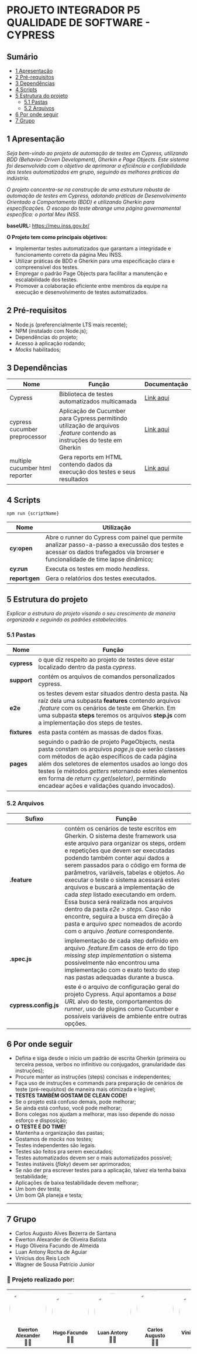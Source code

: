 <h1>PROJETO INTEGRADOR P5<br>QUALIDADE DE SOFTWARE - CYPRESS</h1>

<h2>Sumário</h2>

- [1 Apresentação](#1-apresentação)
- [2 Pré-requisitos](#2-pré-requisitos)
- [3 Dependências](#3-dependências)
- [4 Scripts](#4-scripts)
- [5 Estrutura do projeto](#5-estrutura-do-projeto)
  - [5.1 Pastas](#51-pastas)
  - [5.2 Arquivos](#52-arquivos)
- [6 Por onde seguir](#6-por-onde-seguir)
- [7 Grupo](#7-grupo)

## 1 Apresentação

_Seja bem-vindo ao projeto de automação de testes em Cypress, utilizando BDD (Behavior-Driven Development), Gherkin e Page Objects. Este sistema foi desenvolvido com o objetivo de aprimorar a eficiência e confiabilidade dos testes automatizados em grupo, seguindo as melhores práticas da indústria._

_O projeto concentra-se na construção de uma estrutura robusta de automação de testes em Cypress, adotando práticas de Desenvolvimento Orientado a Comportamento (BDD) e utilizando Gherkin para especificações. O escopo do teste abrange uma página governamental específica: o portal Meu INSS._

**baseURL:** https://meu.inss.gov.br/

**O Projeto tem como principais objetivos:**

- Implementar testes automatizados que garantam a integridade e funcionamento correto da página Meu INSS.
- Utilizar práticas de BDD e Gherkin para uma especificação clara e compreensível dos testes.
- Empregar o padrão Page Objects para facilitar a manutenção e escalabilidade dos testes.
- Promover a colaboração eficiente entre membros da equipe na execução e desenvolvimento de testes automatizados.


## 2 Pré-requisitos


- Node.js (preferencialmente LTS mais recente);
- NPM (instalado com Node.js);
- Dependências do projeto;
- Acesso à aplicação rodando;
- _Mocks_ habilitados;

## 3 Dependências


| Nome | Função | Documentação |
|----|----|----|
Cypress | Biblioteca de testes automatizados multicamada | [Link aqui](https://docs.cypress.io/guides/overview/why-cypress)
cypress cucumber preprocessor | Aplicação de Cucumber para Cypress permitindo utilização de arquivos _.feature_ contendo as instruções do teste em Gherkin | [Link aqui](https://www.npmjs.com/package/cypress-cucumber-preprocessor)
multiple cucumber html reporter | Gera reports em HTML contendo dados da execução dos testes e seus resultados | [Link aqui](https://www.npmjs.com/package/multiple-cucumber-html-reporter)


## 4 Scripts


```
npm run {scriptName}
```

| Nome | Utilização |
|----|----|
**cy:open** | Abre o runner do Cypress com painel que permite analizar passo-a-passo a execussão dos testes e acessar os dados trafegados via browser e funcionalidade de time lapse dinâmico;
**cy:run** | Executa os testes em modo _headless_.
**report:gen** | Gera o relatórios dos testes executados.

## 5 Estrutura do projeto

_Explicar a estrutura do projeto visando o seu crescimento de maneira organizada e seguindo os padrões estabelecidos._

### 5.1 Pastas
| Nome | Função |
|----|----|
**cypress** | o que diz respeito ao projeto de testes deve estar localizado dentro da pasta _cypress_.
**support** | contém os arquivos de comandos personalizados cypress.
**e2e** | os testes devem estar situados dentro desta pasta. Na raíz dela uma subpasta **features** contendo arquivos _.feature_ com os cenários de teste em Gherkin. Em uma subpasta **steps** teremos os arquivos **step.js** com a implementação dos steps de testes.
**fixtures** | esta pasta contém as massas de dados fixas.
**pages** | seguindo o padrão de projeto PageObjects, nesta pasta constam os arquivos _page.js_ que serão classes com métodos de ação específicos de cada página além dos seletores de elementos usados ao longo dos testes (e métodos _getters_ retornando estes elementos em forma de _return cy.get(seletor)_, permitindo encadear ações e validações quando invocados).

### 5.2 Arquivos

| Sufixo | Função |
|----|----|
**.feature** | contém os cenários de teste escritos em Gherkin. O sistema deste framework usa este arquivo para organizar os steps, ordem e repetições que devem ser executadas podendo também conter aqui dados a serem passados para o código em forma de parâmetros, variáveis, tabelas e objetos. Ao executar o teste o sistema acessará estes arquivos e buscará a implementação de cada _step_ listado executando em ordem. Essa busca será realizada nos arquivos dentro da pasta _e2e > steps_. Caso não encontre, seguira a busca em direção à pasta e arquivo _spec_ nomeados de acordo com o arquivo _.feature_ correspondente.
**.spec.js** | implementação de cada step definido em arquivo _.feature_.Em casos de erro do tipo _missing step implementation_ o sistema possivelmente não encontrou uma implementação com o exato texto do step nas pastas adequadas durante a busca.
**cypress.config.js** | este é o arquivo de configuração geral do projeto Cypress. Aqui apontamos a _base URL_ alvo do teste, comportamentos do _runner_, uso de plugins como Cucumber e possíveis variáveis de ambiente entre outras opções.


## 6 Por onde seguir

- Defina e siga desde o início um padrão de escrita Gherkin (primeira ou terceira pessoa, verbos no infinitivo ou conjugados, granularidade das instruções);
- Procure manter as instruções (steps) concisas e independentes;
- Faça uso de instruções e commands para preparação de cenários de teste (pré-requisitos) de maneira mais otimizada e legível;
- **TESTES TAMBÉM GOSTAM DE CLEAN CODE!**
- Se o projeto está confuso demais, pode melhorar;
- Se ainda está confuso, você pode melhorar;
- Bons colegas nos ajudam a melhorar, mas isso depende do nosso esforço e disposição;
- **O TESTE É DO TIME!**
- Mantenha a organização das pastas;
- Gostamos de _mocks_ nos testes;
- Testes independentes são legais.
- Testes são feitos pra serem executados;
- Testes automatizados devem ser o mais automatizados possível;
- Testes instáveis (_flaky_) devem ser aprimorados;
- Se não der pra escrever testes para a aplicação, talvez ela tenha baixa testabilidade;
- Aplicações de baixa testabilidade devem melhorar;
- Um bom dev testa;
- Um bom QA planeja e testa;

______________________________________________________

## 7 Grupo

- Carlos Augusto Alves Bezerra de Santana
- Ewerton Alexander de Oliveira Batista
- Hugo Oliveira Facundo de Almeida
- Luan Antony Rocha de Aguiar
- Vinícius dos Reis Loch
- Wagner de Sousa Patrício Junior

### 👏  Projeto realizado por:

<table>
  <tr>
    <td align="center"><a href="https://www.linkedin.com/in/ewerton-alexander-780869232/"><img style="border-radius: 50%;" src="https://media.licdn.com/dms/image/D4D03AQHbWQZFgL5Vag/profile-displayphoto-shrink_200_200/0/1699361588739?e=1706745600&v=beta&t=8BxhrbL_m7nh_hUmDzFGBjGEezTCugm3x-inFz5jg40" width="100px;" alt=""/><br /><sub><b>Ewerton Alexander</b></sub></a><br />👨‍🚀</a></td>
  
  <td align="center"><a href="https://www.linkedin.com/in/hufacundo/"><img style="border-radius: 50%;" src="https://media.licdn.com/dms/image/D5603AQHqDlbj98O9Sg/profile-displayphoto-shrink_200_200/0/1689174408364?e=1706745600&v=beta&t=yOV-D-5FhbNDtD6sjsyDff03p9T53lc7Jz9pC4_imb4" width="100px;" alt=""/><br /><sub><b>Hugo Facundo</b></sub></a><br />👨‍🚀</a></td>

  <td align="center"><a href="https://www.linkedin.com/in/luanantony/"><img style="border-radius: 50%;" src="https://media.licdn.com/dms/image/C4D03AQFbCw_49MUJ8Q/profile-displayphoto-shrink_200_200/0/1542736117058?e=1706745600&v=beta&t=jkknGpzoSBBgU8G1_mi5DZTMBZGZMp93sF84idnszWo" width="100px;" alt=""/><br /><sub><b>Luan Antony</b></sub></a><br />👨‍🚀</a></td>
  
  <td align="center"><a href="https://www.linkedin.com/in/carlosaugustoabsantana/"><img style="border-radius: 50%;" src="https://media.licdn.com/dms/image/D4D03AQF7KgkA26_5XQ/profile-displayphoto-shrink_200_200/0/1690397658916?e=1706745600&v=beta&t=xkTN4tDdpi-8md5qzUx4SCP1Bozmer691158hZATXaI" width="100px;" alt=""/><br /><sub><b>Carlos Augusto</b></sub></a><br />👨‍🚀</a></td>

  <td align="center"><a href="https://www.linkedin.com/in/vinicius-loch-a1159920a/"><img style="border-radius: 50%;" src="https://media.licdn.com/dms/image/C5603AQH2n67faFFRUg/profile-displayphoto-shrink_200_200/0/1632398802958?e=1706745600&v=beta&t=Xi9niFj-9BxwJNM9lZXj3Vwh1j_qPAXIaEf1lzDoVZk" width="100px;" alt=""/><br /><sub><b>Vinícius Loch</b></sub></a><br />👨‍🚀</a></td>
  
  <td align="center"><a href="https://www.linkedin.com/in/wagner-patricio-7b4743219/"><img style="border-radius: 50%;" src="https://media.licdn.com/dms/image/C4E03AQEuy2k-ajGG_w/profile-displayphoto-shrink_200_200/0/1653161927634?e=1706745600&v=beta&t=JzWy_taKlRowoYKLpLVHq-j9JfuzLP-hWhoXizXwtrM" width="100px;" alt=""/><br /><sub><b>Wagner Patricio</b></sub></a><br />👨‍🚀</a></td>
